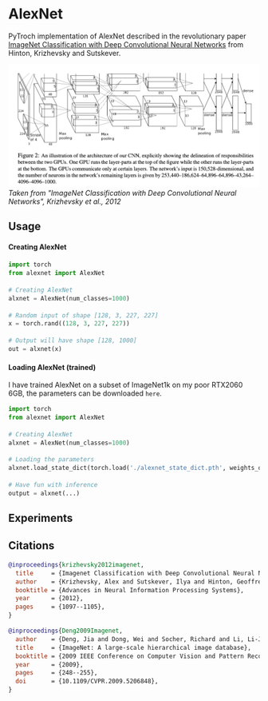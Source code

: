 # AlexNet
PyTroch implementation of AlexNet described in the revolutionary paper [ImageNet Classification with Deep Convolutional
Neural Networks](https://proceedings.neurips.cc/paper_files/paper/2012/file/c399862d3b9d6b76c8436e924a68c45b-Paper.pdf) from Hinton, Krizhevsky and Sutskever.

![alexnet_png](./assets/alexnet.png)
*Taken from "ImageNet Classification with Deep Convolutional
Neural Networks", Krizhevsky et al., 2012*

## Usage

#### Creating AlexNet
```python
import torch
from alexnet import AlexNet

# Creating AlexNet
alxnet = AlexNet(num_classes=1000)

# Random input of shape [128, 3, 227, 227]
x = torch.rand((128, 3, 227, 227))

# Output will have shape [128, 1000]
out = alxnet(x)
```

#### Loading AlexNet (trained)
I have trained AlexNet on a subset of ImageNet1k on my poor RTX2060 6GB, the parameters can be downloaded `here`.

```python
import torch
from alexnet import AlexNet

# Creating AlexNet
alxnet = AlexNet(num_classes=1000)

# Loading the parameters
alxnet.load_state_dict(torch.load('./alexnet_state_dict.pth', weights_only=True))

# Have fun with inference
output = alxnet(...)
```

## Experiments

## Citations

```bibtex
@inproceedings{krizhevsky2012imagenet,
  title     = {Imagenet Classification with Deep Convolutional Neural Networks},
  author    = {Krizhevsky, Alex and Sutskever, Ilya and Hinton, Geoffrey E.},
  booktitle = {Advances in Neural Information Processing Systems},
  year      = {2012},
  pages     = {1097--1105},
}
```

```bibtex
@inproceedings{Deng2009Imagenet,
  author    = {Deng, Jia and Dong, Wei and Socher, Richard and Li, Li-Jia and Li, Kai and Fei-Fei, Li},
  title     = {ImageNet: A large-scale hierarchical image database},
  booktitle = {2009 IEEE Conference on Computer Vision and Pattern Recognition (CVPR)},
  year      = {2009},
  pages     = {248--255},
  doi       = {10.1109/CVPR.2009.5206848},
}

```

